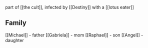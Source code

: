 part of [[the cult]], infected by [[Destiny]] with a [[lotus eater]]

## Family
[[Michael]] - father
[[Gabriela]] - mom
[[Raphael]] - son
[[Angel]] - daughter